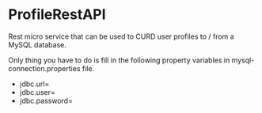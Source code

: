 # ProfileRestAPI
Rest micro service that can be used to CURD user profiles to / from a MySQL database.

Only thing you have to do is fill in the following property variables in mysql-connection.properties file.

- jdbc.url=
- jdbc.user=
- jdbc.password=
